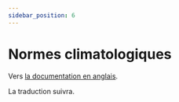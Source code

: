 ```yaml
---
sidebar_position: 6
---
```


# Normes climatologiques

Vers [la documentation en anglais](https://opendatadocs.meteoswiss.ch/c-climate-data/c6-climate-normals).

La traduction suivra.
